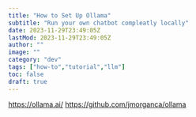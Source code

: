 ```yaml
---
title: "How to Set Up Ollama"
subtitle: "Run your own chatbot compleatly locally"
date: 2023-11-29T23:49:05Z
lastMod: 2023-11-29T23:49:05Z
author: ""
image: ""
category: "dev"
tags: ["how-to","tutorial","llm"]
toc: false
draft: true
---
```

<https://ollama.ai/>
<https://github.com/jmorganca/ollama>
